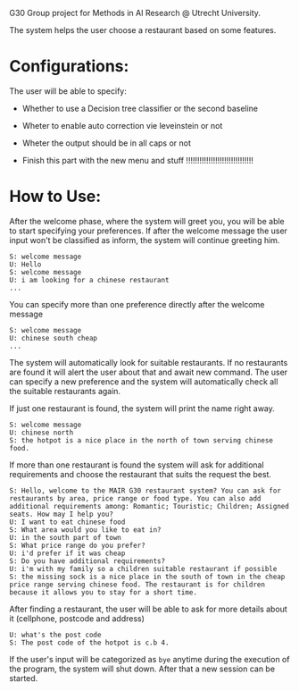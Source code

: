 G30 Group project for Methods in AI Research @ Utrecht University.

The system helps the user choose a restaurant based on some features.

# Configurations:

The user will be able to specify:

- Whether to use a Decision tree classifier or the second baseline

- Wheter to enable auto correction vie leveinstein or not

- Wheter the output should be in all caps or not

- Finish this part with the new menu and stuff !!!!!!!!!!!!!!!!!!!!!!!!!!!!!!

# How to Use:

After the welcome phase, where the system will greet you, you will be able to start specifying your preferences.
If after the welcome message the user input won't be classified as inform, the system will continue greeting him.

    S: welcome message
    U: Hello
    S: welcome message
    U: i am looking for a chinese restaurant
    ...

You can specify more than one preference directly after the welcome message

    S: welcome message
    U: chinese south cheap
    ...

The system will automatically look for suitable restaurants.
If no restaurants are found it will alert the user about that and await new command.
The user can specify a new preference and the system will automatically check all the suitable restaurants again.

If just one restaurant is found, the system will print the name right away.

    S: welcome message
    U: chinese north
    S: the hotpot is a nice place in the north of town serving chinese food.

If more than one restaurant is found the system will ask for additional requirements and choose the restaurant that suits the request the best.

    S: Hello, welcome to the MAIR G30 restaurant system? You can ask for restaurants by area, price range or food type. You can also add additional requirements among: Romantic; Touristic; Children; Assigned seats. How may I help you?
    U: I want to eat chinese food
    S: What area would you like to eat in?
    U: in the south part of town
    S: What price range do you prefer?
    U: i'd prefer if it was cheap
    S: Do you have additional requirements?
    U: i'm with my family so a children suitable restaurant if possible
    S: the missing sock is a nice place in the south of town in the cheap price range serving chinese food. The restaurant is for children because it allows you to stay for a short time.


After finding a restaurant, the user will be able to ask for more details about it (cellphone, postcode and address)

    U: what's the post code
    S: The post code of the hotpot is c.b 4.

If the user's input will be categorized as `bye` anytime during the execution of the program, the system will shut down.
After that a new session can be started.